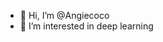 - 👋 Hi, I’m @Angiecoco
- 👀 I’m interested in deep learning


<!---
Angiecoco/Angiecoco is a ✨ special ✨ repository because its `README.md` (this file) appears on your GitHub profile.
You can click the Preview link to take a look at your changes.
-

